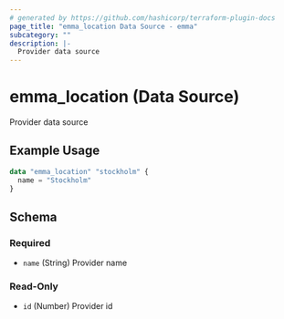 ```yaml
---
# generated by https://github.com/hashicorp/terraform-plugin-docs
page_title: "emma_location Data Source - emma"
subcategory: ""
description: |-
  Provider data source
---
```


# emma_location (Data Source)

Provider data source

## Example Usage

```terraform
data "emma_location" "stockholm" {
  name = "Stockholm"
}
```

<!-- schema generated by tfplugindocs -->
## Schema

### Required

- `name` (String) Provider name

### Read-Only

- `id` (Number) Provider id
